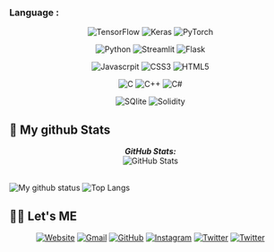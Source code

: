 ### Language :

<p align="center">
	<img alt="TensorFlow" src ="https://img.shields.io/badge/TensorFlow-3776AB.svg?&style=for-the-badge&logo=TensorFlow&logoColor=white"/>
	<img alt="Keras" src ="https://img.shields.io/badge/Keras-3776AB.svg?&style=for-the-badge&logo=Keras&logoColor=white"/>
	<img alt="PyTorch" src ="https://img.shields.io/badge/PyTorch-3776AB.svg?&style=for-the-badge&logo=PyTorch&logoColor=white"/>
<p>	
	
<p align="center">
	<img alt="Python" src ="https://img.shields.io/badge/Python-3776AB.svg?&style=for-the-badge&logo=Python&logoColor=white"/>
	<img alt="Streamlit" src ="https://img.shields.io/badge/Streamlit-3776AB.svg?&style=for-the-badge&logo=Streamlit&logoColor=white"/>
	<img alt="Flask" src ="https://img.shields.io/badge/Flask-3776AB.svg?&style=for-the-badge&logo=Flask&logoColor=white"/>
	
<p>
	
<p align="center">
	<img alt="Javascrpit" src ="https://img.shields.io/badge/JavaScript-3776AB.svg?&style=for-the-badge&logo=JavaScript&logoColor=white"/>
	<img alt="CSS3" src ="https://img.shields.io/badge/CSS3-3776AB.svg?&style=for-the-badge&logo=CSS3&logoColor=white"/>
	<img alt="HTML5" src ="https://img.shields.io/badge/HTML5-3776AB.svg?&style=for-the-badge&logo=HTML5&logoColor=white"/>
	
<p>

	
<p align="center">
	<img alt="C" src ="https://img.shields.io/badge/C-3776AB.svg?&style=for-the-badge&logo=C&logoColor=white"/>
	<img alt="C++" src ="https://img.shields.io/badge/C++-3776AB.svg?&style=for-the-badge&logo=Cplusplus&logoColor=white"/>
	<img alt="C#" src ="https://img.shields.io/badge/C_Sharp-3776AB.svg?&style=for-the-badge&logo=C-Sharp&logoColor=white"/>
<p>	
	
<p align="center">
	<img alt="SQlite" src ="https://img.shields.io/badge/SQlite-3776AB.svg?&style=for-the-badge&logo=SQlite&logoColor=white"/>
	<img alt="Solidity" src ="https://img.shields.io/badge/Solidity-3776AB.svg?&style=for-the-badge&logo=Solidity&logoColor=white"/>
	
<p>
	
<h2>👀 My github Stats</h2>

<div>
<!--   <p align="center">
    <b><em>Now listening to:</em></b> <br/>
    <img src="https://spotify-github-profile.vercel.app/api/view?uid=Bhargavi-hash&cover_image=true&theme=novatorem" alt="Now Listenting to" />
  </p> -->
  
  <p align="center">
  <b><em>GitHub Stats:</em></b> <br/>
    <img src="https://github-readme-streak-stats.herokuapp.com/?user=Jinu-uu" alt="GitHub Stats" /> <br/><br/>
  
</div>

![My github status](https://github-readme-stats.vercel.app/api?username=Jinu-uu&show_icons=true&include_all_commits=true)
![Top Langs](https://github-readme-stats.vercel.app/api/top-langs/?username=Jinu-uu&layout=compact)

## 🙋‍♀️ Let's ME
<p align="center">
  <a href="https://candida-noronha.web.app/"><img src="https://img.icons8.com/bubbles/50/000000/web.png" alt="Website"/></a>
	<a href="kland2001@gmail.com"><img src="https://img.icons8.com/bubbles/50/000000/gmail.png" alt="Gmail"/></a>
	<a href="https://github.com/Jinu-uu"><img src="https://img.icons8.com/bubbles/50/000000/github.png" alt="GitHub"/></a>
	<a href="https://instagram.com/jinu_uu__"><img src="https://img.icons8.com/bubbles/50/000000/instagram.png" alt="Instagram"/></a>
	<a href="https://twitter.com/Chaosfire7"><img src="https://img.icons8.com/bubbles/50/000000/twitter-circled.png" alt="Twitter"/></a>
	<a href="https://opensea.io/account"><img src="https://img.icons8.com/small/50/000000/opensea.png" alt="Twitter"/></a>
</p>

